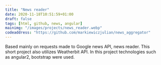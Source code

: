 ```yaml
---
title: "News reader"
date: 2020-11-18T10:51:59+01:00
draft: false
tags: [html, github, news, angular]
mainimg: "/images/projects/news_reader.webp"
codeaddress: "https://github.com/markiewiczjulian/news_aggregator"
---
```


Based mainly on requests made to Google news API, news reader. This short project also utilizes Weatherbit API. In this project technologies such as angular2, bootstrap were used.

